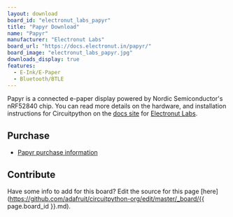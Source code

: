 ```yaml
---
layout: download
board_id: "electronut_labs_papyr"
title: "Papyr Download"
name: "Papyr"
manufacturer: "Electronut Labs"
board_url: "https://docs.electronut.in/papyr/"
board_image: "electronut_labs_papyr.jpg"
downloads_display: true
features:
  - E-Ink/E-Paper
  - Bluetooth/BTLE
---
```


Papyr is a connected e-paper display powered by Nordic Semiconductor's nRF52840 chip. You can read more details on the hardware, and installation instructions for Circuitpython on the [docs site](https://docs.electronut.in/papyr/circuitpython/) for [Electronut Labs](https://electronut.in).

## Purchase

* [Papyr purchase information](https://docs.electronut.in/papyr/#buy-papyr)

## Contribute

Have some info to add for this board? Edit the source for this page [here](https://github.com/adafruit/circuitpython-org/edit/master/_board/{{ page.board_id }}.md).

